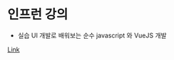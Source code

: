 # 인프런 강의 
- 실습 UI 개발로 배워보는 순수 javascript 와 VueJS 개발

[Link](https://www.inflearn.com/course/%EC%88%9C%EC%88%98js-vuejs-%EA%B0%9C%EB%B0%9C-%EA%B0%95%EC%A2%8C/dashboard)